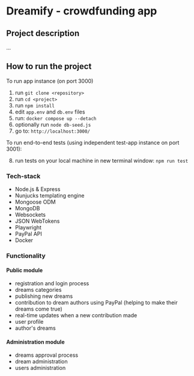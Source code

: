 # Dreamify - crowdfunding app

## Project description
...

## How to run the project

To run app instance (on port 3000)
1. run `git clone <repository>`
2. run `cd <project>`
3. run `npm install`
4. edit `app.env` and `db.env` files
5. run: `docker compose up --detach`
6. optionally run `node db-seed.js`
7. go to: `http://localhost:3000/`


To run end-to-end tests (using independent test-app instance on port 3001):

8. run tests on your local machine in new terminal window: `npm run test`

### Tech-stack

- Node.js & Express
- Nunjucks templating engine
- Mongoose ODM
- MongoDB
- Websockets
- JSON WebTokens
- Playwright
- PayPal API
- Docker
 
### Functionality

#### Public module
- registration and login process
- dreams categories
- publishing new dreams
- contribution to dream authors using PayPal (helping to make their dreams come true)
- real-time updates when a new contribution made
- user profile
- author's dreams 

#### Administration module
- dreams approval process
- dream administration
- users administration


